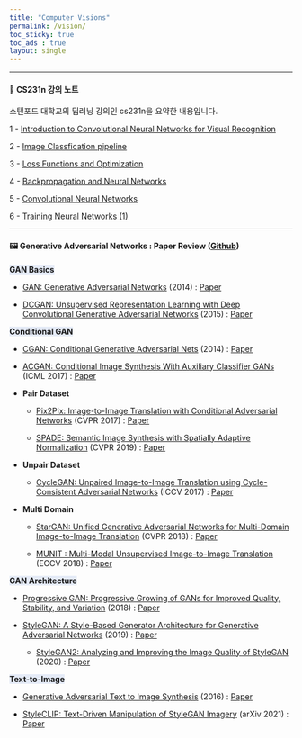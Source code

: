 ```yaml
---
title: "Computer Visions"
permalink: /vision/
toc_sticky: true
toc_ads : true
layout: single
---
```

  

---

#### 📒 CS231n 강의 노트

스탠포드 대학교의 딥러닝 강의인 cs231n을 요약한 내용입니다.

1 - [Introduction to Convolutional Neural Networks for Visual Recognition](https://happy-jihye.github.io/cs231n/cs231n-1/)

2 - [Image Classfication pipeline](https://happy-jihye.github.io/cs231n/cs231n-2/)

3 - [Loss Functions and Optimization](https://happy-jihye.github.io/cs231n/cs231n-3/)

4 - [Backpropagation and Neural Networks](https://happy-jihye.github.io/cs231n/cs231n-4/)
  
5 - [Convolutional Neural Networks](https://happy-jihye.github.io/cs231n/cs231n-5/)

6 - [Training Neural Networks (1)](https://happy-jihye.github.io/cs231n/cs231n-6/)

---

#### 🖼 **Generative Adversarial Networks : Paper Review** ([Github](https://github.com/happy-jihye/GAN-Papers))
   

<span style='background-color: #E5EBF7;'> **GAN Basics** </span>

- [GAN: Generative Adversarial Networks](https://happy-jihye.github.io/gan/gan-1/) (2014) : [Paper](https://arxiv.org/abs/1406.2661)

- [DCGAN: Unsupervised Representation Learning with Deep Convolutional Generative Adversarial Networks](https://happy-jihye.github.io/gan/gan-2/) (2015) : [Paper](https://arxiv.org/abs/1511.06434)

<span style='background-color: #E5EBF7;'> **Conditional GAN** </span>

- [CGAN: Conditional Generative Adversarial Nets](https://happy-jihye.github.io/gan/gan-3/) (2014) : [Paper](https://arxiv.org/abs/1411.1784)

- [ACGAN: Conditional Image Synthesis With Auxiliary Classifier GANs](https://happy-jihye.github.io/gan/gan-13/) (ICML 2017) : [Paper](https://arxiv.org/abs/1610.09585)

- **Pair Dataset** 

  - [Pix2Pix: Image-to-Image Translation with Conditional Adversarial Networks](https://happy-jihye.github.io/gan/gan-8/) (CVPR 2017) : [Paper](https://arxiv.org/abs/1611.07004)

  - [SPADE: Semantic Image Synthesis with Spatially Adaptive Normalization](https://happy-jihye.github.io/gan/gan-9/) (CVPR 2019) : [Paper](https://arxiv.org/abs/1903.07291)

- **Unpair Dataset** 

  - [CycleGAN: Unpaired Image-to-Image Translation using Cycle-Consistent Adversarial Networks](https://happy-jihye.github.io/gan/gan-10/) (ICCV 2017) : [Paper](https://arxiv.org/abs/1703.10593)

- **Multi Domain**
  - [StarGAN: Unified Generative Adversarial Networks for Multi-Domain Image-to-Image Translation](https://happy-jihye.github.io/gan/gan-12/) (CVPR 2018) : [Paper](https://arxiv.org/abs/1711.09020)

  - [MUNIT : Multi-Modal Unsupervised Image-to-Image Translation](https://happy-jihye.github.io/gan/gan-14/) (ECCV 2018) : [Paper](https://arxiv.org/abs/1804.04732)


<span style='background-color: #E5EBF7;'> **GAN Architecture** </span>

- [Progressive GAN: Progressive Growing of GANs for Improved Quality, Stability, and Variation](https://happy-jihye.github.io/gan/gan-5/) (2018) : [Paper](https://arxiv.org/abs/1710.10196)

- [StyleGAN: A Style-Based Generator Architecture for Generative Adversarial Networks](https://happy-jihye.github.io/gan/gan-6/) (2019) : [Paper](https://arxiv.org/abs/1812.04948)

  - [StyleGAN2: Analyzing and Improving the Image Quality of StyleGAN](https://happy-jihye.github.io/gan/gan-7/) (2020) : [Paper](https://arxiv.org/abs/1912.04958)
  

<span style='background-color: #E5EBF7;'> **Text-to-Image** </span>

- [Generative Adversarial Text to Image Synthesis](https://happy-jihye.github.io/gan/gan-4/) (2016) : [Paper](https://arxiv.org/abs/1605.05396)

- [StyleCLIP: Text-Driven Manipulation of StyleGAN Imagery](https://happy-jihye.github.io/gan/gan-15/) (arXiv 2021) : [Paper](https://arxiv.org/abs/2103.17249)